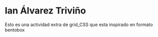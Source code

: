 # Ian Álvarez Triviño

Esto es una actividad extra de grid_CSS que esta inspirado en formato bentobox
